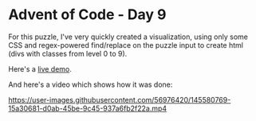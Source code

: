 # Advent of Code - Day 9

For this puzzle, I've very quickly created a visualization, using only some CSS and regex-powered find/replace on the puzzle input to create html (divs with classes from level 0 to 9).

Here's a [live demo](https://fabiankielmann-aoc-day9.surge.sh).

And here's a video which shows how it was done:

https://user-images.githubusercontent.com/56976420/145580769-15a30681-d0ab-45be-9c45-937a6fb2f22a.mp4
